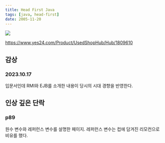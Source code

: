 ```yaml
---
title: Head First Java
tags: [java, head-first]
date: 2005-11-20
---
```


![](https://image.yes24.com/Goods/1809610/XL)

https://www.yes24.com/Product/UsedShopHub/Hub/1809610


## 감상

### 2023.10.17

입문서인데 RMI와 EJB를 소개한 내용이 당시의 시대 경향을 반영한다.


## 인상 깊은 단락

### p89
원수 변수와 레퍼런스 변수를 설명한 페이지. 레퍼런스 변수는 컵에 담겨진 리모컨으로 비유를 했다.

